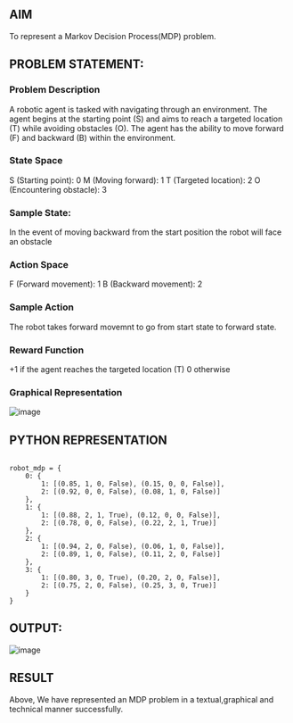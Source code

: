 ## AIM

To represent a Markov Decision Process(MDP) problem.

## PROBLEM STATEMENT:

### Problem Description

A robotic agent is tasked with navigating through an environment. The agent begins at the starting point (S) and aims to reach a targeted location (T) while avoiding obstacles (O). The agent has the ability to move forward (F) and backward (B) within the environment.

### State Space

S (Starting point): 0
M (Moving forward): 1
T (Targeted location): 2
O (Encountering obstacle): 3

### Sample State:

In the event of moving backward from the start position the robot will face an obstacle

### Action Space

F (Forward movement): 1
B (Backward movement): 2

### Sample Action

The robot takes forward movemnt to go from start state to forward state.

### Reward Function

+1 if the agent reaches the targeted location (T)
0 otherwise

### Graphical Representation

![image](https://github.com/SaiDarshan2003/mdp-representation/assets/94692595/9859006b-d4d0-47c8-a8bf-dd8a4890ce6a)

## PYTHON REPRESENTATION
```

robot_mdp = {
    0: {
        1: [(0.85, 1, 0, False), (0.15, 0, 0, False)],
        2: [(0.92, 0, 0, False), (0.08, 1, 0, False)]
    },
    1: {
        1: [(0.88, 2, 1, True), (0.12, 0, 0, False)],
        2: [(0.78, 0, 0, False), (0.22, 2, 1, True)]
    },
    2: {
        1: [(0.94, 2, 0, False), (0.06, 1, 0, False)],
        2: [(0.89, 1, 0, False), (0.11, 2, 0, False)]
    },
    3: {
        1: [(0.80, 3, 0, True), (0.20, 2, 0, False)],
        2: [(0.75, 2, 0, False), (0.25, 3, 0, True)]
    }
}
```

## OUTPUT:

![image](https://github.com/user-attachments/assets/37db356b-3e37-4502-8dc4-13bd98a1ba03)



## RESULT

Above, We have represented an MDP problem in a textual,graphical and technical manner successfully.
